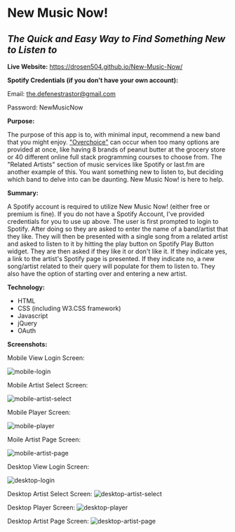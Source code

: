 # New Music Now!
## *The Quick and Easy Way to Find Something New to Listen to*

**Live Website:** https://drosen504.github.io/New-Music-Now/

**Spotify Credentials (if you don't have your own account):**

Email: the.defenestrastor@gmail.com

Password: NewMusicNow

**Purpose:**

The purpose of this app is to, with minimal input, recommend a new band that you might enjoy. ["Overchoice"](https://en.wikipedia.org/wiki/Overchoice) can occur when too many options are provided at once, like having 8 brands of peanut butter at the grocery store or 40 different online full stack programming courses to choose from. The "Related Artists" section of music services like Spotify or last.fm are another example of this. You want something new to listen to, but deciding which band to delve into can be daunting. New Music Now! is here to help.


**Summary:**

A Spotify account is required to utilize New Music Now! (either free or premium is fine). If you do not have a Spotify Account, I've provided credentials for you to use up above. The user is first prompted to login to Spotify. After doing so they are asked to enter the name of a band/artist that they like. They will then be presented with a single song from a related artist and asked to listen to it by hitting the play button on Spotify Play Button widget. They are then asked if they like it or don't like it. If they indicate yes, a link to the artist's Spotify page is presented. If they indicate no, a new song/artist related to their query will populate for them to listen to. They also have the option of starting over and entering a new artist.


**Technology:**

* HTML
* CSS (including W3.CSS framework)
* Javascript
* jQuery
* OAuth

**Screenshots:**

Mobile View Login Screen:

![mobile-login](https://github.com/drosen504/New-Music-Now/blob/master/screenshots/nmn-mobile-login.PNG "Mobile View Login Screen")


Mobile Artist Select Screen:

![mobile-artist-select](https://github.com/drosen504/New-Music-Now/blob/master/screenshots/nmn-mobile-artist-select.PNG "Mobile Artist Select Screen")


Mobile Player Screen:

![mobile-player](https://github.com/drosen504/New-Music-Now/blob/master/screenshots/nmn-mobile-player.PNG "Mobile Player Screen")


Moile Artist Page Screen:

![mobile-artist-page](https://github.com/drosen504/New-Music-Now/blob/master/screenshots/nmn-mobile-artist-page.PNG "Moile Artist Page Screen")


Desktop View Login Screen:

![desktop-login](https://github.com/drosen504/New-Music-Now/blob/master/screenshots/nmn-desktop-login.PNG "Desktop View Login Screen")


Desktop Artist Select Screen: ![desktop-artist-select](https://github.com/drosen504/New-Music-Now/blob/master/screenshots/nmn-desktop-artist-select.PNG "Desktop Artist Select Screen")


Desktop Player Screen: ![desktop-player](https://github.com/drosen504/New-Music-Now/blob/master/screenshots/nmn-desktop-player.PNG "Desktop Player Screen")


Desktop Artist Page Screen: ![desktop-artist-page](https://github.com/drosen504/New-Music-Now/blob/master/screenshots/nmn-desktop-artist-page.PNG "Desktop Artist Page Screen")

